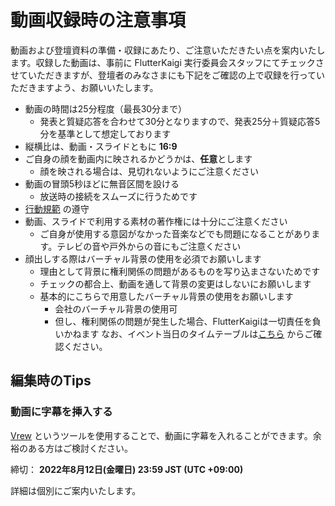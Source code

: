 # 動画収録時の注意事項

動画および登壇資料の準備・収録にあたり、ご注意いただきたい点を案内いたします。収録した動画は、事前に FlutterKaigi 実行委員会スタッフにてチェックさせていただきますが、登壇者のみなさまにも下記をご確認の上で収録を行っていただきますよう、お願いいたします。

- 動画の時間は25分程度（最長30分まで）
	- 発表と質疑応答を合わせて30分となりますので、発表25分＋質疑応答5分を基準として想定しております
- 縦横比は、動画・スライドともに **16:9**
- ご自身の顔を動画内に映されるかどうかは、**任意**とします
	- 顔を映される場合は、見切れないようにご注意ください
- 動画の冒頭5秒ほどに無音区間を設ける
	- 放送時の接続をスムーズに行うためです
- [行動規範](https://flutterkaigi.github.io/flutterkaigi/Code-of-Conduct.ja.html) の遵守
- 動画、スライドで利用する素材の著作権には十分にご注意ください
	- ご自身が使用する意図がなかった音楽などでも問題になることがあります。テレビの音や戸外からの音にもご注意ください
- 顔出しする際はバーチャル背景の使用を必須でお願いします
  - 理由として背景に権利関係の問題があるものを写り込まさないためです
  - チェックの都合上、動画を通して背景の変更はしないにお願いします
  - 基本的にこちらで用意したバーチャル背景の使用をお願いします
    - 会社のバーチャル背景の使用可
    - 但し、権利関係の問題が発生した場合、FlutterKaigiは一切責任を負いかねます
なお、イベント当日のタイムテーブルは[こちら](https://fortee.jp/flutterkaigi-2022/timetable) からご確認ください。

## 編集時のTips

### 動画に字幕を挿入する

 [Vrew](https://vrew.voyagerx.com/ja/) というツールを使用することで、動画に字幕を入れることができます。余裕のある方はご検討ください。

締切： **2022年8月12日(金曜日) 23:59 JST (UTC +09:00)**

詳細は個別にご案内いたします。
